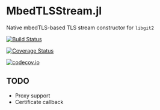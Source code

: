 # MbedTLSStream.jl

Native mbedTLS-based TLS stream constructor for `libgit2`

[![Build Status](https://travis-ci.org/JuliaLang/MbedTLSStream.jl.svg?branch=master)](https://travis-ci.org/JuliaLang/MbedTLSStream.jl)

[![Coverage Status](https://coveralls.io/repos/JuliaLang/MbedTLSStream.jl/badge.svg?branch=master&service=github)](https://coveralls.io/github/JuliaLang/MbedTLSStream.jl?branch=master)

[![codecov.io](http://codecov.io/github/JuliaLang/MbedTLSStream.jl/coverage.svg?branch=master)](http://codecov.io/github/JuliaLang/MbedTLSStream.jl?branch=master)

## TODO
- Proxy support
- Certificate callback
